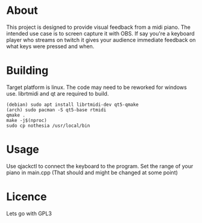 # About
This project is designed to provide visual feedback from a midi piano. The intended use case is to screen capture it with OBS. If say you're a keyboard player who streams on twitch it gives your audience immediate feedback on what keys were pressed and when.

# Building
Target platform is linux. The code may need to be reworked for windows use. librtmidi and qt are required to build.
```
(debian) sudo apt install librtmidi-dev qt5-qmake
(arch) sudo pacman -S qt5-base rtmidi
qmake .
make -j$(nproc)
sudo cp nothesia /usr/local/bin
```

# Usage
Use qjackctl to connect the keyboard to the program. Set the range of your piano in main.cpp (That should and might be changed at some point)

# Licence
Lets go with GPL3
